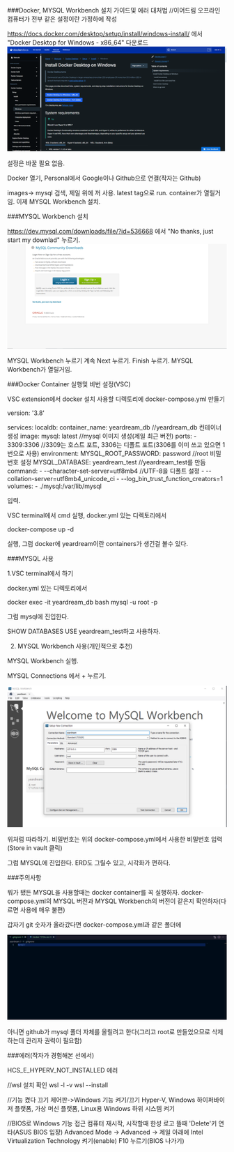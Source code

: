 ###Docker, MYSQL Workbench 설치 가이드및 에러 대처법
//이어드림 오프라인 컴퓨터가 전부 같은 설정이란 가정하에 작성

https://docs.docker.com/desktop/setup/install/windows-install/
에서 "Docker Desktop for Windows - x86_64" 다운로드
![이런!](image.png)

설정은 바꿀 필요 없음.

Docker 열기, Personal에서 Google이나 Github으로 연결(작자는 Github)

images-> mysql 검색, 제일 위에 꺼 사용.
latest tag으로 run.
container가 열릴거임.
이제 MYSQL Workbench 설치.

###MYSQL Workbench 설치

https://dev.mysql.com/downloads/file/?id=536668
에서 "No thanks, just start my downlad" 누르기.
![이런!](image-1.png)

MYSQL Workbench 누르기
계속 Next 누르기.
Finish 누르기.
MYSQL Workbench가 열릴거임.

###Docker Container 실행및 비번 설정(VSC)

VSC extension에서 docker 설치
사용할 디렉토리에 docker-compose.yml 만들기

version: '3.8'

services:
  localdb:
    container_name: yeardream_db //yeardream_db 컨테이너 생성
    image: mysql: latest //mysql 이미지 생성(제일 최근 버전)
    ports:
      - 3309:3306 //3309는 호스트 포트, 3306는 디폴트 포트(3306를 이미 쓰고 있으면 1번으로 사용)
    environment:
      MYSQL_ROOT_PASSWORD: password //root 비밀번호 설정
      MYSQL_DATABASE: yeardream_test //yeardream_test를 만듬
    command:
      - --character-set-server=utf8mb4 //UTF-8을 디폴트 설정
      - --collation-server=utf8mb4_unicode_ci
      - --log_bin_trust_function_creators=1
    volumes:
      - ./mysql:/var/lib/mysql

입력.

VSC terminal에서 cmd 실행, docker.yml 있는 디렉토리에서

docker-compose up -d 

실행, 그럼 docker에 yeardream이란 containers가 생긴걸 볼수 있다.

###MYSQL 사용

1.VSC terminal에서 하기

docker.yml 있는 디렉토리에서 

docker exec -it yeardream_db bash
mysql -u root -p

그럼 mysql에 진입한다.

SHOW DATABASES
USE yeardream_test하고 사용하자.

2. MYSQL Workbench 사용(개인적으로 추천)

MYSQL Workbench 실행.

MYSQL Connections 에서 + 누르기.

![이런!](image-2.png)

위처럼 따라하기.
비밀번호는 위의 docker-compose.yml에서 사용한 비밀번호 입력(Store in vault 클릭)

그럼 MYSQL에 진입한다.
ERD도 그릴수 있고, 시각화가 편하다.


###주의사항

뭐가 됐든 MYSQL을 사용할때는 docker container를 꼭 실행하자.
docker-compose.yml의 MYSQL 버전과 MYSQL Workbench의 버전이 같은지 확인하자(다르면 사용에 매우 불편)

갑자기 git 숫자가 올라갔다면
docker-compose.yml과 같은 폴더에 

![이런](image-3.png)

아니면 github가 mysql 폴더 자체를 올릴려고 한다(그리고 root로 만들었으므로 삭제하는데 관리자 권력이 필요함)

###에러(작자가 경험해본 선에서)

HCS_E_HYPERV_NOT_INSTALLED 에러

//wsl 설치 확인
wsl -l -v
wsl --install

//기능 켰다 끄기
제어판->Windows 기능 켜기/끄기
Hyper-V, Windows 하이퍼바이저 플랫폼, 가상 머신 플랫폼, Linux용 Windows 하위 시스템 켜기

//BIOS로 Windows 기능 접근
컴퓨터 재시작, 시작할때 한성 로고 뜰때 'Delete'키 연타(ASUS BIOS 입장)
Advanced Mode -> Advanced -> 제일 아래에 Intel Virtualization Technology 켜기(enable)
F10 누르기(BIOS 나가기)